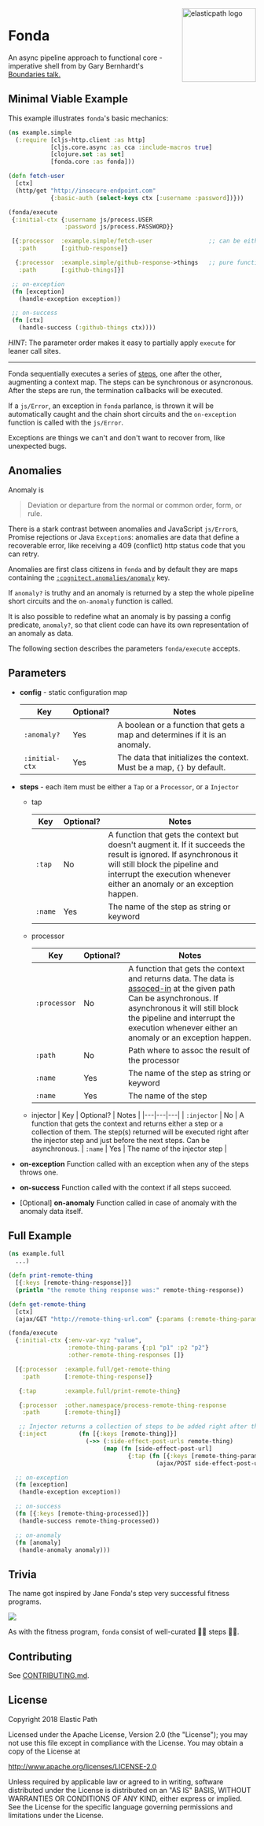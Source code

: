 <img src="https://www.elasticpath.com/sites/all/themes/bootstrap/images/elastlic-path-logo-RGB.svg" alt="elasticpath logo" title="elasticpath" align="right" width="150"/>

# Fonda

An async pipeline approach to functional core - imperative shell from by Gary Bernhardt's [Boundaries talk.](https://www.destroyallsoftware.com/talks/boundaries)

## Minimal Viable Example

This example illustrates `fonda`'s basic mechanics:

```clojure
(ns example.simple
  (:require [cljs-http.client :as http]
            [cljs.core.async :as cca :include-macros true]
            [clojure.set :as set]
            [fonda.core :as fonda]))

(defn fetch-user
  [ctx]
  (http/get "http://insecure-endpoint.com"
            {:basic-auth (select-keys ctx [:username :password])}))

(fonda/execute
 {:initial-ctx {:username js/process.USER
                :password js/process.PASSWORD}}

 [{:processor  :example.simple/fetch-user                ;; can be either a function or a keyword
   :path       [:github-response]}

  {:processor  :example.simple/github-response->things   ;; pure function - ctx in -> ctx out
   :path       [:github-things]}]

 ;; on-exception
 (fn [exception]
   (handle-exception exception))

 ;; on-success
 (fn [ctx]
   (handle-success (:github-things ctx))))
```

*HINT*: The parameter order makes it easy to partially apply `execute` for leaner call sites.

---

Fonda sequentially executes a series of [steps](#trivia), one after the other, augmenting a context map. The steps can be synchronous or asyncronous. After the steps are run, the termination callbacks will be executed.

If a `js/Error`, an exception in `fonda` parlance, is thrown it will be automatically caught and the chain short circuits and the `on-exception` function is called with the `js/Error`.

Exceptions are things we can't and don't want to recover from, like unexpected bugs.

## Anomalies

Anomaly is

  > Deviation or departure from the normal or common order, form, or rule.

There is a stark contrast between anomalies and JavaScript `js/Error`s, Promise rejections or Java `Exception`s: anomalies are data that define a recoverable error, like receiving a 409 (conflict) http status code that you can retry.

Anomalies are first class citizens in `fonda` and by default they are maps containing the [`:cognitect.anomalies/anomaly`](https://github.com/cognitect-labs/anomalies) key.

If `anomaly?` is truthy and an anomaly is returned by a step the whole pipeline short circuits and the `on-anomaly` function is called.

It is also possible to redefine what an anomaly is by passing a config predicate, `anomaly?`, so that client code can have its own representation of an anomaly as data.

The following section describes the parameters `fonda/execute` accepts.

## Parameters

- **config** - static configuration map

    | Key | Optional? | Notes |
    |---|---|---|
    | `:anomaly?` | Yes | A boolean or a function that gets a map and determines if it is an anomaly. |
    | `:initial-ctx` | Yes | The data that initializes the context. Must be a map, `{}` by default. |

- **steps** - each item must be either a `Tap` or a `Processor`, or a `Injector`

  - tap

    | Key | Optional? | Notes |
    |---|---|---|
    | `:tap` | No | A function that gets the context but doesn't augment it. If it succeeds the result is ignored. If asynchronous it will still block the pipeline and interrupt the execution whenever either an anomaly or an exception happen. |
    | `:name` | Yes | The name of the step as string or keyword |

  - processor

    | Key | Optional? | Notes |
    |---|---|---|
    | `:processor` | No | A function that gets the context and returns data. The data is [assoced-in](https://clojuredocs.org/clojure.core/assoc-in) at the given path Can be asynchronous. If asynchronous it will still block the pipeline and interrupt the execution whenever either an anomaly or an exception happen. |
    | `:path` | No | Path where to assoc the result of the processor |
    | `:name` | Yes | The name of the step as string or keyword |
    | `:name` | Yes | The name of the step |

  - injector
    | Key | Optional? | Notes |
    |---|---|---|
    | `:injector` | No | A function that gets the context and returns either a step or a collection of them. The step(s) returned will be executed right after the injector step and just before the next steps. Can be asynchronous.
    | `:name` | Yes | The name of the injector step |


- **on-exception**          Function called with an exception when any of the steps throws one.
- **on-success**            Function called with the context if all steps succeed.
- [Optional] **on-anomaly** Function called in case of anomaly with the anomaly data itself.


## Full Example

```clojure
(ns example.full
  ...)

(defn print-remote-thing
  [{:keys [remote-thing-response]}]
  (println "the remote thing response was:" remote-thing-response))

(defn get-remote-thing
  [ctx]
  (ajax/GET "http://remote-thing-url.com" {:params (:remote-thing-params ctx)}))

(fonda/execute
  {:initial-ctx {:env-var-xyz "value",
                 :remote-thing-params {:p1 "p1" :p2 "p2"}
                 :other-remote-thing-responses []}

  [{:processor  :example.full/get-remote-thing
    :path       [:remote-thing-response]}

   {:tap        :example.full/print-remote-thing}

   {:processor  :other.namespace/process-remote-thing-response
    :path       [:remote-thing]}

   ;; Injector returns a collection of steps to be added right after the injector step
   {:inject         (fn [{:keys [remote-thing]}]
                      (->> (:side-effect-post-urls remote-thing)
                           (map (fn [side-effect-post-url]
                                  {:tap (fn [{:keys [remote-thing-params]}]
                                          (ajax/POST side-effect-post-url remote-thing-params))}))))}]

  ;; on-exception
  (fn [exception]
   (handle-exception exception))

  ;; on-success
  (fn [{:keys [remote-thing-processed]}]
   (handle-success remote-thing-processed))

  ;; on-anomaly
  (fn [anomaly]
   (handle-anomaly anomaly)))

```

## Trivia

The name got inspired by Jane Fonda's step very successful fitness programs.

![](https://img.buzzfeed.com/buzzfeed-static/static/enhanced/webdr03/2013/8/15/10/anigif_enhanced-buzz-31474-1376578012-1.gif?downsize=700:*&output-format=auto&output-quality=auto)

As with the fitness program, `fonda` consist of well-curated 🚶‍♀️ steps 🚶‍♂️.

## Contributing

See [CONTRIBUTING.md](./CONTRIBUTING.md).

## License

Copyright 2018 Elastic Path

Licensed under the Apache License, Version 2.0 (the "License");
you may not use this file except in compliance with the License.
You may obtain a copy of the License at

http://www.apache.org/licenses/LICENSE-2.0

Unless required by applicable law or agreed to in writing, software
distributed under the License is distributed on an "AS IS" BASIS,
WITHOUT WARRANTIES OR CONDITIONS OF ANY KIND, either express or implied.
See the License for the specific language governing permissions and
limitations under the License.

